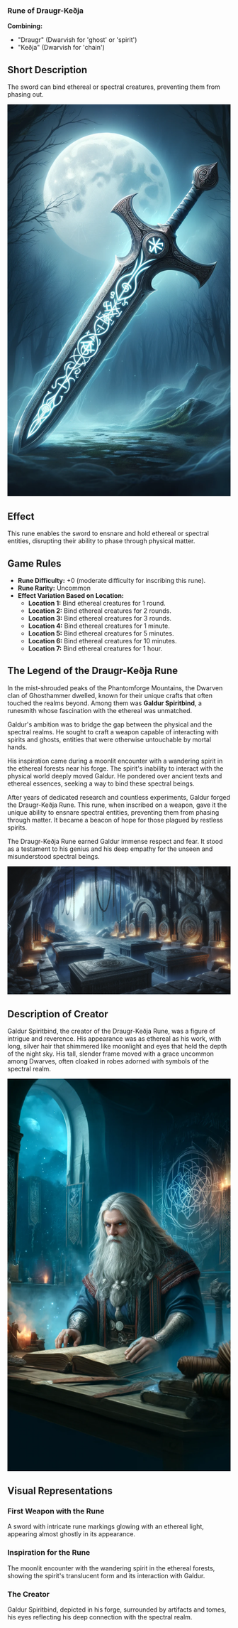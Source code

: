### Rune of Draugr-Keðja

**Combining:**
- "Draugr" (Dwarvish for 'ghost' or 'spirit')
- "Keðja" (Dwarvish for 'chain')

## Short Description
The sword can bind ethereal or spectral creatures, preventing them from phasing out.

![Rune of Draugr-Keðja prototype sword](Rune_of_Draugr-Keðja_prototype_sword.webp)

## Effect
This rune enables the sword to ensnare and hold ethereal or spectral entities, disrupting their ability to phase through physical matter.

## Game Rules
- **Rune Difficulty:** +0 (moderate difficulty for inscribing this rune).
- **Rune Rarity:** Uncommon
- **Effect Variation Based on Location:**
  - **Location 1:** Bind ethereal creatures for 1 round.
  - **Location 2:** Bind ethereal creatures for 2 rounds.
  - **Location 3:** Bind ethereal creatures for 3 rounds.
  - **Location 4:** Bind ethereal creatures for 1 minute.
  - **Location 5:** Bind ethereal creatures for 5 minutes.
  - **Location 6:** Bind ethereal creatures for 10 minutes.
  - **Location 7:** Bind ethereal creatures for 1 hour.

## The Legend of the Draugr-Keðja Rune

In the mist-shrouded peaks of the Phantomforge Mountains, the Dwarven clan of Ghosthammer dwelled, known for their unique crafts that often touched the realms beyond. Among them was **Galdur Spiritbind**, a runesmith whose fascination with the ethereal was unmatched.

Galdur's ambition was to bridge the gap between the physical and the spectral realms. He sought to craft a weapon capable of interacting with spirits and ghosts, entities that were otherwise untouchable by mortal hands.

His inspiration came during a moonlit encounter with a wandering spirit in the ethereal forests near his forge. The spirit's inability to interact with the physical world deeply moved Galdur. He pondered over ancient texts and ethereal essences, seeking a way to bind these spectral beings.

After years of dedicated research and countless experiments, Galdur forged the Draugr-Keðja Rune. This rune, when inscribed on a weapon, gave it the unique ability to ensnare spectral entities, preventing them from phasing through matter. It became a beacon of hope for those plagued by restless spirits.

The Draugr-Keðja Rune earned Galdur immense respect and fear. It stood as a testament to his genius and his deep empathy for the unseen and misunderstood spectral beings.

![Rune of Draugr-Keðja inspiration](Rune_of_Draugr-Keðja_inspiration.webp)

## Description of Creator

Galdur Spiritbind, the creator of the Draugr-Keðja Rune, was a figure of intrigue and reverence. His appearance was as ethereal as his work, with long, silver hair that shimmered like moonlight and eyes that held the depth of the night sky. His tall, slender frame moved with a grace uncommon among Dwarves, often cloaked in robes adorned with symbols of the spectral realm.

![Rune of Draugr-Keðja creator](Rune_of_Draugr-Keðja_creator.webp)

## Visual Representations

### First Weapon with the Rune
A sword with intricate rune markings glowing with an ethereal light, appearing almost ghostly in its appearance.

### Inspiration for the Rune
The moonlit encounter with the wandering spirit in the ethereal forests, showing the spirit's translucent form and its interaction with Galdur.

### The Creator
Galdur Spiritbind, depicted in his forge, surrounded by artifacts and tomes, his eyes reflecting his deep connection with the spectral realm.